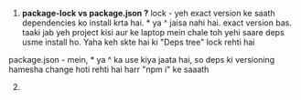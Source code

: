 1. **package-lock vs package.json ?**
lock -  yeh exact version ke saath dependencies ko install krta hai.
        * ya ^ jaisa nahi hai. exact version bas.
        taaki jab yeh project kisi aur ke laptop mein chale 
        toh yehi saare deps usme install ho.
        Yaha keh skte hai ki "Deps tree" lock rehti hai

package.json - 
        mein, * ya ^ ka use kiya jaata hai, so deps ki versioning hamesha change hoti rehti hai harr "npm i" ke saaath


2. 
